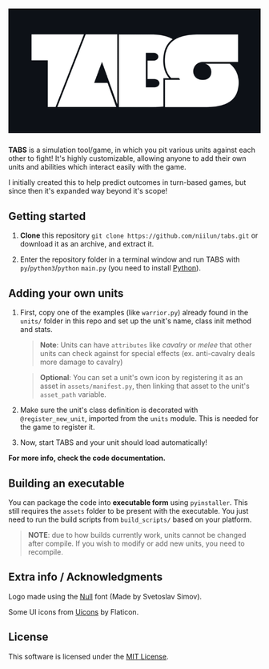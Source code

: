 <h1 align="center"><img src="assets/logos/logo.20.png"/></h1>

**TABS** is a simulation tool/game, in which you pit various units against each other to fight! It's highly customizable, allowing anyone to add their own units and abilities which interact easily with the game.

I initially created this to help predict outcomes in turn-based games, but since then it's expanded way beyond it's scope!

## Getting started

1. **Clone** this repository ```git clone https://github.com/niilun/tabs.git``` or download it as an archive, and extract it.

2. Enter the repository folder in a terminal window and run TABS with ```py```/```python3```/```python``` ```main.py``` (you need to install [Python](https://www.python.org/downloads/)).

## Adding your own units

1. First, copy one of the examples (like ```warrior.py```) already found in the ```units/``` folder in this repo and set up the unit's name, class init method and stats.

    > **Note**: Units can have ```attributes``` like *cavalry* or *melee* that other units can check against for special effects (ex. anti-cavalry deals more damage to cavalry)

    > **Optional**: You can set a unit's own icon by registering it as an asset in ```assets/manifest.py```, then linking that asset to the unit's ```asset_path``` variable.

2. Make sure the unit's class definition is decorated with ```@register_new_unit```, imported from the ```units``` module. This is needed for the game to register it.

3. Now, start TABS and your unit should load automatically!

**For more info, check the code documentation.**

## Building an executable

You can package the code into **executable form** using ```pyinstaller```. This still requires the ```assets``` folder to be present with the executable. You just need to run the build scripts from ```build_scripts/``` based on your platform.

> **NOTE**: due to how builds currently work, units cannot be changed after compile. If you wish to modify or add new units, you need to recompile.

## Extra info / Acknowledgments

Logo made using the [Null](https://online-fonts.com/fonts/null) font (Made by Svetoslav Simov).

Some UI icons from [Uicons](https://www.flaticon.com/uicons) by Flaticon.

## License

This software is licensed under the [MIT License](https://en.wikipedia.org/wiki/MIT_License).

